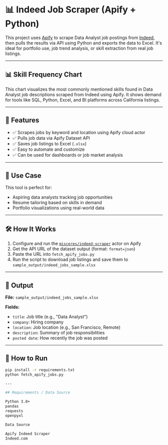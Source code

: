 # 📊 Indeed Job Scraper (Apify + Python)

This project uses [Apify](https://apify.com/) to scrape Data Analyst job postings from [Indeed](https://indeed.com), then pulls the results via API using Python and exports the data to Excel. It's ideal for portfolio use, job trend analysis, or skill extraction from real job listings.

---

## 📊 Skill Frequency Chart
This chart visualizes the most commonly mentioned skills found in Data Analyst job descriptions scraped from Indeed using Apify. It shows demand for tools like SQL, Python, Excel, and BI platforms across California listings.

---

## 🚀 Features

- ✅ Scrapes jobs by keyword and location using Apify cloud actor
- ✅ Pulls job data via Apify Dataset API
- ✅ Saves job listings to Excel (`.xlsx`)
- ✅ Easy to automate and customize
- ✅ Can be used for dashboards or job market analysis

---

## 🧠 Use Case

This tool is perfect for:
- Aspiring data analysts tracking job opportunities
- Resume tailoring based on skills in demand
- Portfolio visualizations using real-world data

---

## 🛠 How It Works

1. Configure and run the [`misceres/indeed-scraper`](https://apify.com/misceres/indeed-scraper) actor on Apify
2. Get the API URL of the dataset output (format: `format=json`)
3. Paste the URL into `fetch_apify_jobs.py`
4. Run the script to download job listings and save them to `sample_output/indeed_jobs_sample.xlsx`

---

## 📁 Output

**File:** `sample_output/indeed_jobs_sample.xlsx`

**Fields:**
- `title`: Job title (e.g., "Data Analyst")
- `company`: Hiring company
- `location`: Job location (e.g., San Francisco, Remote)
- `description`: Summary of job responsibilities
- `posted date`: How recently the job was posted

---

## 🧪 How to Run

```bash
pip install -r requirements.txt
python fetch_apify_jobs.py

---

## Requirements / Data Source

Python 3.8+
pandas
requests
openpyxl

Data Source

Apify Indeed Scraper
Indeed.com